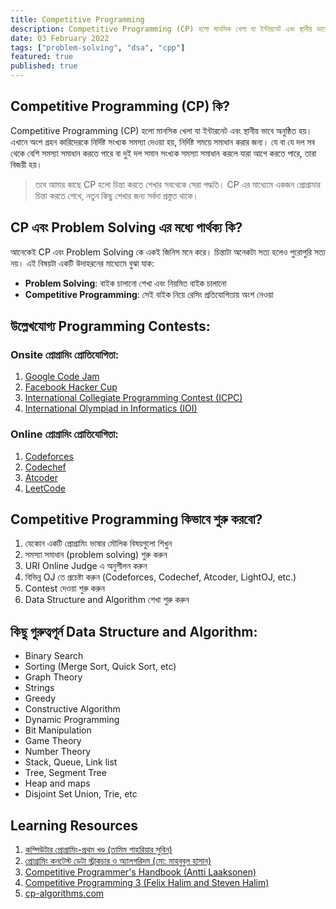 ```yaml
---
title: Competitive Programming
description: Competitive Programming (CP) হলো মানসিক খেলা যা ইন্টারনেট এবং স্থানীয় ভাবে অনুষ্ঠিত হয়। এখানে অংশ গ্রহন কারিদেরকে নির্দিষ্ট সংখ্যক সমস্যা দেওয়া হয়, নির্দিষ্ট সময়ে সমাধান করার জন্য।
date: 03 February 2022
tags: ["problem-solving", "dsa", "cpp"]
featured: true
published: true
---
```


## Competitive Programming (CP) কি?

Competitive Programming (CP) হলো মানসিক খেলা যা ইন্টারনেট এবং স্থানীয় ভাবে অনুষ্ঠিত হয়। এখানে অংশ গ্রহন কারিদেরকে নির্দিষ্ট সংখ্যক সমস্যা দেওয়া হয়, নির্দিষ্ট সময়ে সমাধান করার জন্য। যে বা যে দল সব থেকে বেশি সমস্যা সমাধান করতে পারে বা দুই দল সমান সংখ্যক সমস্যা সমাধান করলে যারা আগে করতে পারে, তারা বিজয়ী হয়।

> তবে আমার কাছে CP হলো চিন্তা করতে শেখার সবথেকে সেরা পদ্ধতি। CP এর মাধ্যেমে একজন প্রোগ্রামার চিন্তা করতে শেখে, নতুন কিছু শেখার জন্য সর্বদা প্রস্তুত থাকে।

## CP এবং Problem Solving এর মধ্যে পার্থক্য কি?

আনেকেই CP এবং Problem Solving কে একই জিনিস মনে করে। চিন্তাটা অনেকটা সত্য হলেও পুরোপুরি সত্য নয়। এই বিষয়টা একটি উদাহরনের মাধ্যেমে বুঝা যাক:

- **Problem Solving**: বাইক চালানো শেখা এবং নিয়মিত বাইক চালানো
- **Competitive Programming**: সেই বাইক নিয়ে রেসিং প্রতিযোগিতায় অংশ নেওয়া

## উল্লেখযোগ্য Programming Contests:

### Onsite প্রোগ্রামিং প্রোতিযােগিতা:

1. [Google Code Jam](https://en.wikipedia.org/wiki/Google_Code_Jam)
2. [Facebook Hacker Cup](https://en.wikipedia.org/wiki/Facebook_Hacker_Cup)
3. [International Collegiate Programming Contest (ICPC)](https://en.wikipedia.org/wiki/International_Collegiate_Programming_Contest)
4. [International Olympiad in Informatics (IOI)](https://en.wikipedia.org/wiki/International_Olympiad_in_Informatics)

### Online প্রোগ্রামিং প্রোতিযােগিতা:

1. [Codeforces](https://codeforces.com)
2. [Codechef](https://www.codechef.com/)
3. [Atcoder](https://atcoder.jp/)
4. [LeetCode](https://leetcode.com/)

## Competitive Programming কিভাবে শুরু করবো?

1. যেকোন একটি প্রোগ্রামিং ভাষার মৌলিক বিষয়গুলো শিখুন
2. সমস্যা সমাধান (problem solving) শুরু করুন
3. URI Online Judge এ অনুশীলন করুন
4. বিভিন্ন OJ তে প্রচেষ্টা করুন (Codeforces, Codechef, Atcoder, LightOJ, etc.)
5. Contest দেওয়া শুরু করুন
6. Data Structure and Algorithm শেখা শুরু করুন

## কিছু গুরুত্বপূর্ন Data Structure and Algorithm:

- Binary Search
- Sorting (Merge Sort, Quick Sort, etc)
- Graph Theory
- Strings
- Greedy
- Constructive Algorithm
- Dynamic Programming
- Bit Manipulation
- Game Theory
- Number Theory
- Stack, Queue, Link list
- Tree, Segment Tree
- Heap and maps
- Disjoint Set Union, Trie, etc

## Learning Resources

1. [কম্পিউটার প্রোগ্রামিং-প্রথম খণ্ড (তামিম শাহরিয়ার সুবিন)](https://www.rokomari.com/book/166987/computer-programming--1st-part)
2. [প্রোগ্রামিং কনটেস্ট ডেটা স্ট্রাকচার ও অ্যালগরিদম (মো: মাহবুবুল হাসান)](http://dimik.pub/book/77/programming-contest-data-structure-and-algorithm)
3. [Competitive Programmer's Handbook (Antti Laaksonen)](https://cses.fi/book/book.pdf)
4. [Competitive Programming 3 (Felix Halim and Steven Halim)](https://cpbook.net/)
5. [cp-algorithms.com ](https://cp-algorithms.com/)
